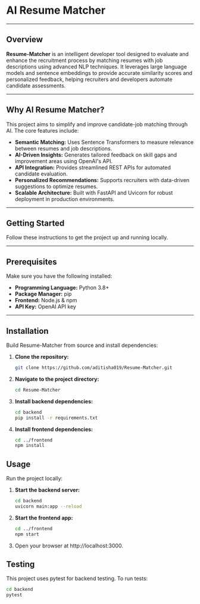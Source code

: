 # AI Resume Matcher

---

## Overview

**Resume-Matcher** is an intelligent developer tool designed to evaluate and enhance the recruitment process by matching resumes with job descriptions using advanced NLP techniques. It leverages large language models and sentence embeddings to provide accurate similarity scores and personalized feedback, helping recruiters and developers automate candidate assessments.

---

## Why AI Resume Matcher?

This project aims to simplify and improve candidate-job matching through AI. The core features include:

- **Semantic Matching:** Uses Sentence Transformers to measure relevance between resumes and job descriptions.
- **AI-Driven Insights:** Generates tailored feedback on skill gaps and improvement areas using OpenAI's API.
- **API Integration:** Provides streamlined REST APIs for automated candidate evaluation.
- **Personalized Recommendations:** Supports recruiters with data-driven suggestions to optimize resumes.
- **Scalable Architecture:** Built with FastAPI and Uvicorn for robust deployment in production environments.

---

## Getting Started

Follow these instructions to get the project up and running locally.

---

## Prerequisites

Make sure you have the following installed:

- **Programming Language:** Python 3.8+
- **Package Manager:** pip
- **Frontend:** Node.js & npm
- **API Key:** OpenAI API key

---

## Installation

Build Resume-Matcher from source and install dependencies:

1. **Clone the repository:**

   ```bash
   git clone https://github.com/aditisha019/Resume-Matcher.git

2. **Navigate to the project directory:**

   ```bash
   cd Resume-Matcher

3. **Install backend dependencies:**

   ```bash
   cd backend
   pip install -r requirements.txt

4. **Install frontend dependencies:**

   ```bash
   cd ../frontend
   npm install

## Usage

Run the project locally:
1. **Start the backend server:**

   ```bash
   cd backend
   uvicorn main:app --reload

2. **Start the frontend app:**

   ```bash
   cd ../frontend
   npm start

3. Open your browser at http://localhost:3000.

## Testing

This project uses pytest for backend testing. To run tests:

```bash
cd backend
pytest


